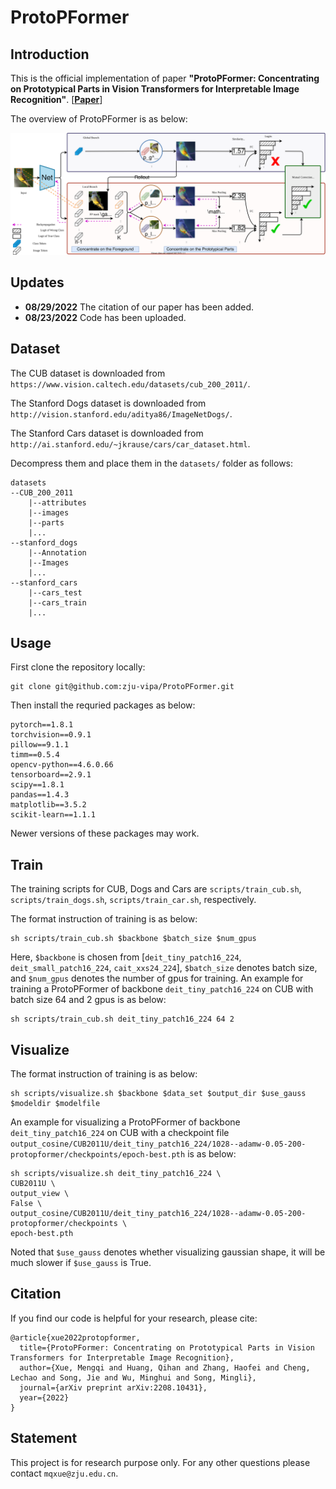 # ProtoPFormer

## Introduction

This is the official implementation of paper **"ProtoPFormer: Concentrating on Prototypical Parts in Vision Transformers for
Interpretable Image Recognition"**. [**[Paper](https://arxiv.org/abs/2208.10431)**]

The overview of ProtoPFormer is as below:

![img](./imgs/method.svg)

## Updates

* **08/29/2022** The citation of our paper has been added.
* **08/23/2022** Code has been uploaded.

## Dataset
The CUB dataset is downloaded from `https://www.vision.caltech.edu/datasets/cub_200_2011/`.

The Stanford Dogs dataset is downloaded from `http://vision.stanford.edu/aditya86/ImageNetDogs/`.

The Stanford Cars dataset is downloaded from `http://ai.stanford.edu/~jkrause/cars/car_dataset.html`.

Decompress them and place them in the `datasets/` folder as follows:

```
datasets
--CUB_200_2011
    |--attributes
    |--images
    |--parts
    |...
--stanford_dogs
    |--Annotation
    |--Images
    |...
--stanford_cars
    |--cars_test
    |--cars_train
    |...
```

## Usage

First clone the repository locally:

```
git clone git@github.com:zju-vipa/ProtoPFormer.git
```

Then install the requried packages as below:

```
pytorch==1.8.1
torchvision==0.9.1
pillow==9.1.1
timm==0.5.4
opencv-python==4.6.0.66
tensorboard==2.9.1
scipy==1.8.1
pandas==1.4.3
matplotlib==3.5.2
scikit-learn==1.1.1
```

Newer versions of these packages may work.

## Train

The training scripts for CUB, Dogs and Cars are `scripts/train_cub.sh`, `scripts/train_dogs.sh`, `scripts/train_car.sh`, respectively.

The format instruction of training is as below:

```
sh scripts/train_cub.sh $backbone $batch_size $num_gpus
```

Here, `$backbone` is chosen from [`deit_tiny_patch16_224`, `deit_small_patch16_224`, `cait_xxs24_224`], `$batch_size` denotes batch size, and `$num_gpus` denotes the number of gpus for training. An example for training a ProtoPFormer of backbone `deit_tiny_patch16_224` on CUB with batch size 64 and 2 gpus is as below:

```
sh scripts/train_cub.sh deit_tiny_patch16_224 64 2
```

## Visualize

The format instruction of training is as below:

```
sh scripts/visualize.sh $backbone $data_set $output_dir $use_gauss $modeldir $modelfile
```

An example for visualizing a ProtoPFormer of backbone `deit_tiny_patch16_224` on CUB with a checkpoint file `output_cosine/CUB2011U/deit_tiny_patch16_224/1028--adamw-0.05-200-protopformer/checkpoints/epoch-best.pth` is as below:

```
sh scripts/visualize.sh deit_tiny_patch16_224 \
CUB2011U \
output_view \
False \
output_cosine/CUB2011U/deit_tiny_patch16_224/1028--adamw-0.05-200-protopformer/checkpoints \
epoch-best.pth
```

Noted that `$use_gauss` denotes whether visualizing gaussian shape, it will be much slower if `$use_gauss` is True.

## Citation
If you find our code is helpful for your research, please cite:

```
@article{xue2022protopformer,
  title={ProtoPFormer: Concentrating on Prototypical Parts in Vision Transformers for Interpretable Image Recognition},
  author={Xue, Mengqi and Huang, Qihan and Zhang, Haofei and Cheng, Lechao and Song, Jie and Wu, Minghui and Song, Mingli},
  journal={arXiv preprint arXiv:2208.10431},
  year={2022}
}
```


## Statement

This project is for research purpose only. For any other questions please contact `mqxue@zju.edu.cn`.